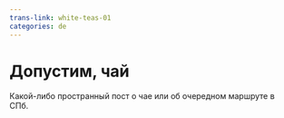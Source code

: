 ```yaml
---
trans-link: white-teas-01
categories: de
---
```


# Допустим, чай

Какой-либо пространный пост о чае или об очередном маршруте в СПб.
